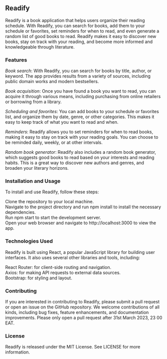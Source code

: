 ## Readify

Readify is a book application that helps users organize their reading schedule. With Readify, you can search for books, add them to your schedule or favorites, set reminders for when to read, and even generate a random list of good books to read. Readify makes it easy to discover new books, stay on track with your reading, and become more informed and knowledgeable through literature.

### Features

_*Book search*_: With Readify, you can search for books by title, author, or keyword. The app provides results from a variety of sources, including public domain works and modern bestsellers.

_Book acquisition_: Once you have found a book you want to read, you can acquire it through various means, including purchasing from online retailers or borrowing from a library.

_Scheduling and favorites_: You can add books to your schedule or favorites list, and organize them by date, genre, or other categories. This makes it easy to keep track of what you want to read and when.

_Reminders_: Readify allows you to set reminders for when to read books, making it easy to stay on track with your reading goals. You can choose to be reminded daily, weekly, or at other intervals.

_Random book generator_: Readify also includes a random book generator, which suggests good books to read based on your interests and reading habits. This is a great way to discover new authors and genres, and broaden your literary horizons.

### Installation and Usage

To install and use Readify, follow these steps:

Clone the repository to your local machine.  
Navigate to the project directory and run npm install to install the necessary dependencies.  
Run npm start to start the development server.  
Open your web browser and navigate to http://localhost:3000 to view the app.

### Technologies Used

Readify is built using React, a popular JavaScript library for building user interfaces. It also uses several other libraries and tools, including:

React Router: for client-side routing and navigation.  
Axios: for making API requests to external data sources.  
Bootstrap: for styling and layout.

### Contributing

If you are interested in contributing to Readify, please submit a pull request or open an issue on the GitHub repository. We welcome contributions of all kinds, including bug fixes, feature enhancements, and documentation improvements.
Please only open a pull request after 31st March 2023, 23 00 EAT.

### License

Readify is released under the MIT License. See LICENSE for more information.
